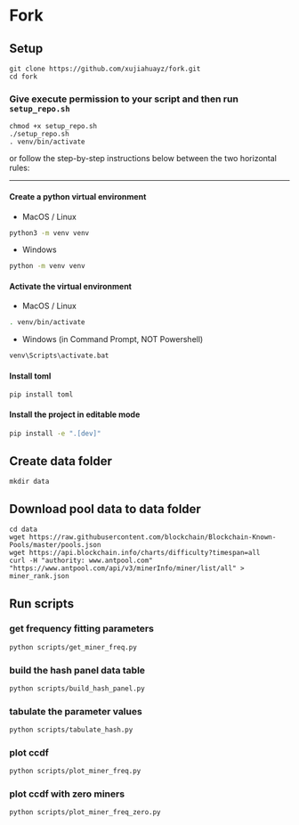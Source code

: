 # Fork

## Setup

```
git clone https://github.com/xujiahuayz/fork.git
cd fork
```

### Give execute permission to your script and then run `setup_repo.sh`

```
chmod +x setup_repo.sh
./setup_repo.sh
. venv/bin/activate
```

or follow the step-by-step instructions below between the two horizontal rules:

---

#### Create a python virtual environment

- MacOS / Linux

```bash
python3 -m venv venv
```

- Windows

```bash
python -m venv venv
```

#### Activate the virtual environment

- MacOS / Linux

```bash
. venv/bin/activate
```

- Windows (in Command Prompt, NOT Powershell)

```bash
venv\Scripts\activate.bat
```

#### Install toml

```
pip install toml
```

#### Install the project in editable mode

```bash
pip install -e ".[dev]"
```

## Create data folder

```
mkdir data
```

## Download pool data to data folder

```
cd data
wget https://raw.githubusercontent.com/blockchain/Blockchain-Known-Pools/master/pools.json
wget https://api.blockchain.info/charts/difficulty?timespan=all
curl -H "authority: www.antpool.com" "https://www.antpool.com/api/v3/minerInfo/miner/list/all" > miner_rank.json
```

## Run scripts

### get frequency fitting parameters

```zsh
python scripts/get_miner_freq.py
```

### build the hash panel data table

```zsh
python scripts/build_hash_panel.py
```

### tabulate the parameter values

```zsh
python scripts/tabulate_hash.py
```

### plot ccdf

```zsh
python scripts/plot_miner_freq.py
```

### plot ccdf with zero miners

```zsh
python scripts/plot_miner_freq_zero.py
```

<!-- https://api.blockchain.info/charts/difficulty?timespan=all -->
